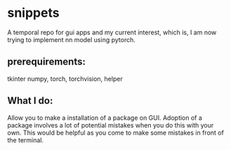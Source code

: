 # snippets
A temporal repo for gui apps
and my current interest, which is, I am now trying to implement nn model using pytorch.

## prerequirements:
tkinter
numpy, torch, torchvision, helper

## What I do:
Allow you to make a installation of a package on GUI.
Adoption of a package involves a lot of potential mistakes when you do this with your own.
This would be helpful as you come to make some mistakes in front of the terminal. 

